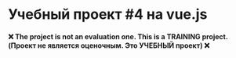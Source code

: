 # Учебный проект #4 на vue.js

#### ❌ The project is not an evaluation one. This is a TRAINING project. (Проект не является оценочным. Это УЧЕБНЫЙ проект) ❌
